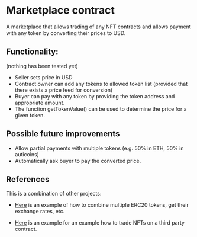 # Marketplace contract

A marketplace that allows trading of any NFT contracts and allows payment with any token by converting their prices to USD.

## Functionality:
(nothing has been tested yet)

- Seller sets price in USD
- Contract owner can add any tokens to allowed token list (provided that there exists a price feed for conversion)
- Buyer can pay with any token by providing the token address and appropriate amount.
- The function getTokenValue() can be used to determine the price for a given token.


## Possible future improvements

- Allow partial payments with multiple tokens (e.g. 50% in ETH, 50% in auticoins)
- Automatically ask buyer to pay the converted price.

## References
This is a combination of other projects:
- [Here](https://github.com/felixsc1/defi-stake-yield-brownie) is an example of how to combine multiple ERC20 tokens, get their exchange rates, etc.

- [Here](https://github.com/felixsc1/NFT-marketplace) is an example  for an example how to trade NFTs on a third party contract.